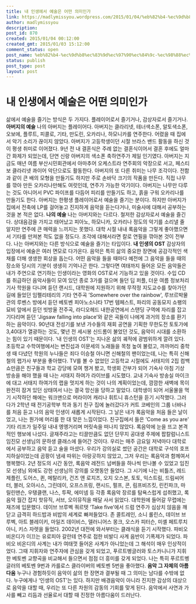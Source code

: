 ```yaml
---
title: 내 인생에서 예술은 어떤 의미인가
link: https://madlymissyou.wordpress.com/2015/01/04/%eb%82%b4-%ec%9d%b8%ec%83%9d%ec%97%90%ec%84%9c-%ec%98%88%ec%88%a0%ec%9d%80-%ec%96%b4%eb%96%a4-%ec%9d%98%eb%af%b8%ec%9d%b8%ea%b0%80/
author: madlymissyou
description: 
post_id: 870
created: 2015/01/04 00:12:00
created_gmt: 2015/01/03 15:12:00
comment_status: open
post_name: %eb%82%b4-%ec%9d%b8%ec%83%9d%ec%97%90%ec%84%9c-%ec%98%88%ec%88%a0%ec%9d%80-%ec%96%b4%eb%96%a4-%ec%9d%98%eb%af%b8%ec%9d%b8%ea%b0%80
status: publish
post_type: post
layout: post
---
```


# 내 인생에서 예술은 어떤 의미인가

삶에서 예술을 즐기는 방식은 두 가지다. 플레이어로서 즐기거나, 감상자로서 즐기거나. **아버지의 예술** 나의 아버지는 플레이어다. 아버지는 클라리넷, 테너색소폰, 알토색소폰, 오보에, 플루트, 피콜로, 기타, 만도린, 오카리나, 하모니카를 연주한다. 어렸을 때 집에서 악기 소리가 끊이지 않았다. 아버지가 고등학생이던 시절 브라스 밴드 활동을 하신 것이 평생 취미로 이어졌다. 9년 전 내 결혼식은 주례 없는 결혼식이어서 결혼 후에도 얼마간 화제가 되었는데, 단연 신랑 아버지의 색소폰 축하연주가 제일 인기였다. 아버지는 지금도 매년 여름 부산시민회관에서 아마추어 오케스트라 연주회의 악장으로 서고, 페스티보 클라리넷 콰이어 악단으로도 활동한다. 아버지의 또 다른 취미는 나무 조각이다. 전함과 같이 큰 배의 모형을 만들기도 하지만 주로 손바닥 크기의 작품을 만든다. 직접 나무를 깎아 만든 오카리나만해도 여럿인데, 연주가 가능한 악기이다. 아버지는 나무만 다루는 것도 아니어서 PVC 파이프를 다듬어 피리를 만들기도 하고, 흙을 구워 오카리나를 만들기도 한다. 아버지는 한평생 플레이어로서 예술을 즐기는 분이다. 하지만 아버지가 집에서 전축에 LP를 걸어놓고 진지하게 음악을 듣는다거나, 미술사에 대해서 공부하는 것을 본 적은 없다. **나의 예술** 나는 아버지와는 다르다. 철저한 감상자로서 예술을 즐긴다. 상대음감을 가지고 태어났고 피아노, 하모니카, 오카리나 정도의 악기를 소리낼 줄 알지만 연주에 큰 매력을 느끼지는 못했다. 대학 시절 내내 록음악을 그렇게 좋아했으면서 기타를 만져본 적도 없을 정도다. 조각에 대해서라면 칼로 연필을 깎아본 것이 전부다. 나는 아버지와는 다른 방식으로 예술을 즐기는 타입이다. **내 인생의 OST** 감상자의 입장에서 예술은 여러 면모로 다가온다. 음악은 특히 삶의 중요한 장면에 공감각적인 색채를 더해 생생한 회상을 돕는다. 어떤 음악을 들을 때마다 예전에 그 음악을 들을 때의 장소와 당시의 기분이 생생히 기억나곤 한다. 그렇다면 여태까지 들어온 모든 음악들은 내가 주연으로 연기하는 인생이라는 영화의 OST로서 기능하고 있을 것이다. 수입 CD를 취급하던 음악사들이 모여 있던 종로 3가를 걸으며 들던 딥 퍼플, 더운 여름 정보처리기사 학원을 다니며 듣던 랜시드, 대학원에 지원하기 위해 무작정 지도교수를 찾아가던 길에 들었던 임펠리테리의 기타 연주곡 ’Somewhere over the rainbow', 루브르박물관의 루벤스 방에서 듣던 베토벤 피아노소나타 17번 템페스트, 파리의 공동묘지 쇼팽의 묘비 앞에서 듣던 빗방울 전주곡, 라디오헤드 내한공연에서 스탠딩 구역에 자리를 잡고 기다리며 듣던 ‘Jigsaw falling into place’와 같은 곡들이 나에게 과거의 장소를 환기하는 음악이다. 90년대 전성기를 보낸 가수들의 재회 공연을 기획한 무한도전 토토가에 3,40대가 열광하는 것도, 몇년 전 세시봉 신드롬이 불었던 것도, 음악이 시대를 소환하는 힘이 있기 때문이다. ‘내 인생의 OST’는 지나온 삶의 궤적에 광범위하게 깔려 있다. 초등학교 수학여행에서는 변진섭과 이문세의 노래들을 목청 높여 불렀고, 까까머리 중학생 때 다녔던 학원의 누나들은 죄다 이승철 아니면 신해철의 팬이었는데, 나는 특히 신해철의 랩가사 부분을 좋아했다. TV를 볼 수 없었던 고등학교 시절에도 서태지의 2집 컴백쇼만큼은 친구들과 학교 강당에 모여 챙겨 봤고, 학생회 간부가 되어 기숙사 아침 기상 방송을 해야 했을 때 나는 서태지 하여가 라이브를 시도했다. 교내 기숙사 방송실 마이크에 대고 서태지 하여가의 랩을 멋지게 하는 것이 나의 계획이었는데, 깜깜한 새벽에 목이 완전히 잠겨 있던 상태여서 나는 결국 망신을 당하고 말았다. 대학생이 되어 서울물을 먹기 시작하던 해에는 워크맨으로 머라이어 캐리나 휘트니 휴스턴을 듣기 시작했다. 그러다가 2학년 때 전기공학부 학과 동기 친구 집에 놀러갔다가 커트 코베인의 그룹 너바나를 처음 듣고 나의 음악 인생이 새롭게 시작된다. 그 날은 내가 록음악을 처음 들은 날이었고, 나는 뭔가에 머리를 한 대 맞은 느낌이었다. 친구집에서 들은 ’Come as you are' 기타 리프가 일주일 내내 엥엥거리며 머릿속을 떠나지 않았다. 록음악에 눈을 뜨고 본격적인 행보에 나섰다. 글재주라고는 티끌만큼도 없던 단무지 공대생 주제에 팝칼럼니스트 임진모 선생님의 문하생 클래스에 들어간 것이다. 우리는 매주 금요일 저녁마다 대학로에서 공부하고 음악 듣고 술을 마셨다. 우리가 강의실로 썼던 공간은 대학로 구석의 호프 지하실이었는데 곰팡이 냄새 따위는 아랑곳하지 않았고, 그저 우리는 록음악과 함께여서 행복했다. 2년 정도의 시간 동안, 록음악 레전드 넘버들을 하나씩 만나볼 수 있었고 임진모 선생님 외에도 강헌 선생님의 강의를 오랫동안 들었다. 그 시기에 나는 비틀즈, 레드제플린, 도어스, 퀸, 메탈리카, 건즈 앤 로지즈, 오지 오스본, 토토, 익스트림, 드림씨어터, 블러, 오아시스, 그린데이, 오프스프링, 랜시드, 펄프, 콘, 림프비즈킷, 린킨파크, 마릴린맨슨, 우탱클랜, 나스, 투팍, 에미넴 등 각종 록음악 장르를 탐욕스럽게 섭취했고, 록음악 월간 잡지 핫뮤직, 서브, 오이뮤직을 매달 사서 읽었다. 대학원에 들어갈 무렵에는 재즈에 입문했다. 데이브 브루벡 쿼르텟 ‘Take five’에서 드럼 연주가 심상치 않음을 깨닫고 급격히 하드밥과 비밥의 세계로 빠져들었다. 존 콜트레인, 소니 롤린스, 데이브 브루벡, 아트 블레이키, 마일즈 데이비스, 델러니어스 몽크, 오스카 피터슨, 미셸 페트루치아니, 키스 자렛을 들었다. 2002년 대전에 와서부터는 클래식을 듣기 시작했다. 파비오 비온디가 이끄는 유로피아 갈란테 연주로 접한 비발디 사계 음반이 기폭제가 되었다. 파비오 비온디의 사계는 내가 여태껏 들어온 사계가 아니었는데 그 해석이 매우 인상적이었다. 그때 지휘자와 연주자에 관심을 갖게 되었고, 푸르트벵글러와 토스카니니가 지휘한 베토벤 교향곡을 비교해서 들으면서 점점 더 흥미를 갖게 되었다. 나는 특히 푸르트벵글러의 베토벤 9번과 카를로스 클라이버의 베토벤 5번을 좋아했다. **음악 그 자체의 아름다움** 누구나 경험하듯이 음악이 삶의 한 장면과 결부될 때 그 의미는 남다를 수밖에 없다. 누구에게나 ‘인생의 OST’는 있다. 하지만 배경음악이 아니라 진지한 감상의 대상으로 음악을 대할 때, 우리는 또 다른 차원의 감동의 기회를 맞게 된다. 음악에서 사연과 가사를 빼고 리듬과 선율로서 대할 때 진정한 아름다움이 드러난다.